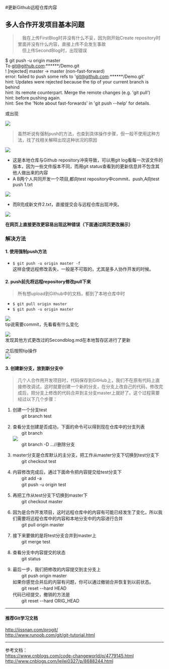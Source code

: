 #更新Github远程仓库内容

## 多人合作开发项目基本问题
> &emsp;我在上传FirstBlog时并没有什么不妥，因为刚开始Create repository时里面并没有什么内容，直接上传不会发生事故  
> &emsp;但上传SecondBlog时，出现错误

$ git push -u origin master  
To git@github.com:\*\*\*\*\*\*/Demo.git  
 ! [rejected] master -> master (non-fast-forward)  
error: failed to push some refs to 'git@github.com:******/Demo.git'  
hint: Updates were rejected because the tip of your current branch is behind  
hint: its remote counterpart. Merge the remote changes (e.g. 'git pull')  
hint: before pushing again.  
hint: See the 'Note about fast-forwards' in 'git push --help' for details.  

或出现

![](https://i.imgur.com/Ad6LGLX.png)

> 虽然听说有强制push的方法，也查到具体操作步骤，但一般不使用这种方法，找了找相关解释出现这种状况的原因

![](https://i.imgur.com/MqTjAHZ.png)

- 这是本地仓库与Github repository冲突导致，可以用git log看每一次该文件的版本，因为一些文件版本不同，而用git status查看到的更新信息并不包含其他人做出来的内容  
- A B两个人共同开发一个项目,都向test repository中commit、push,A向test push 1.txt

![](https://i.imgur.com/S6k0QaM.png)

- 而B完成新文件2.txt，直接提交会与远程仓库出现冲突。

![](https://i.imgur.com/YH5Qpjm.png)

**在网页上直接更改更容易出现这种错误（下面通过网页更改展示）**

### **解决方法**

#### 1. 使用强制push方法

- `$ git push -u origin master -f`  
这样会使远程修改丢失，一般是不可取的，尤其是多人协作开发的时候。

#### 2. push前先将远程repository修改pull下来
> 所有想upload到Github中的文档，都到了本地仓库中时

- `$ git pull origin master`
- `$ git push -u origin master`  

![](https://i.imgur.com/KXGcAS9.png)  
tip说需要commit，先看看有什么变化  

![](https://i.imgur.com/YFx2KcB.png)  
发现其他方式更改过的Secondblog.md在本地暂存区进行了更新

之后按照tip操作  
![](https://i.imgur.com/hT7FsVk.png)

#### 3. 创建新分支，放到新分支中

> 几个人合作用开发项目时，代码保存到GitHub上，我们不在原有代码上直接修改调试，这时就要创建一个新的分支，在分支上改自己的代码，修改完成后，把分支上修改的代码合并到主分支master上就好了。这个过程需要经过以下几个步骤：

1. 创建一个分支test  
　　git branch test

2. 查看分支创建是否成功，下面的命令可以得到现在仓库中的分支列表  
　　git branch  
![](https://i.imgur.com/4t4Jbbt.png)  
&emsp;&emsp;git branch -D ...//删除分支

3. master分支是仓库默认的主分支，把工作从master分支下切换到test分支下  
　　git checkout test

4. 内容修改完成后，通过下面命令把内容提交给test分支下  
　　git add -a  
　　git push -u origin test

5. 再把工作从test分支下切换到master下  
　　git checkout master

6. 因为是合作开发项目，这时远程仓库中的内容有可能已经发生了变化，所以我们需要将远程仓库中的内容和本地分支中的内容进行合并  
　　git pull origin master

7. 接下来要做的是将test分支合并到master上  
　　git merge test

8. 查看分支中内容提交的状态  
　　git status

9. 最后一步，我们把修改的内容提交到主分支上  
　　git push origin master  
如果你感觉合并后的内容有问题，你可以通过撤销合并恢复到以前状态。  
　　git reset --hard HEAD  
代码已经提交，撤销的方法是  
　　git reset --hard ORIG_HEAD


---------- 
#### 推荐Git学习文档
http://iissnan.com/progit/  
http://www.runoob.com/git/git-tutorial.html

----------

参考文档：  
https://www.cnblogs.com/code-changeworld/p/4779145.html   
http://www.cnblogs.com/leilei0327/p/8688244.html





